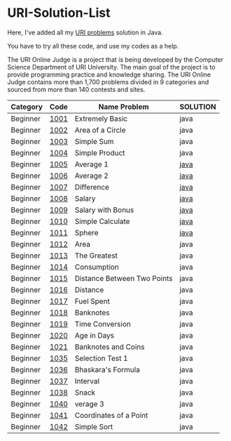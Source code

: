 # URI-Solution-List
Here, I've added all my [URI problems](https://www.urionlinejudge.com.br/judge/en/categories) solution in Java.

You have to try all these code, and use my codes as a help.

The URI Online Judge is a project that is being developed by the Computer Science Department of URI University. The main goal of the project is to provide programming practice and knowledge sharing. The URI Online Judge contains more than 1,700 problems divided in 9 categories and sourced from more than 140 contests and sites.

|    Category   |       Code     |    Name Problem     |   SOLUTION   |
| ------------- | -------------- | -----------------   |--------------|
|    Beginner   | [1001](https://www.urionlinejudge.com.br/judge/en/problems/view/1001)   | Extremely Basic       |   java[](https://github.com/diogoduartec/Competitive-Programming/blob/master/Online_Judge-Solutions/URI/beginner/Beginner_1001.java)     |
|    Beginner   | [1002](https://www.urionlinejudge.com.br/judge/en/problems/view/1002)   | Area of a Circle      |   java[](https://github.com/diogoduartec/Competitive-Programming/blob/master/Online_Judge-Solutions/URI/beginner/Beginner_1002.java)     |
|    Beginner   | [1003](https://www.urionlinejudge.com.br/judge/en/problems/view/1003)   | Simple Sum            |   java[](https://github.com/diogoduartec/Competitive-Programming/blob/master/Online_Judge-Solutions/URI/beginner/Beginner_1003.java)     |
|    Beginner   | [1004](https://www.urionlinejudge.com.br/judge/en/problems/view/1004)   | Simple Product        |   java[](https://github.com/diogoduartec/Competitive-Programming/blob/master/Online_Judge-Solutions/URI/beginner/Beginner_1004.java)     |
|    Beginner   | [1005](https://www.urionlinejudge.com.br/judge/en/problems/view/1005)   | Average 1             |   [java](https://github.com/diogoduartec/Competitive-Programming/blob/master/Online_Judge-Solutions/URI/beginner/Beginner_1005.java)    |
|    Beginner   | [1006](https://www.urionlinejudge.com.br/judge/en/problems/view/1006)   | Average 2             |   [java](https://github.com/diogoduartec/Competitive-Programming/blob/master/Online_Judge-Solutions/URI/beginner/Beginner_1006.java)     |
|    Beginner   | [1007](https://www.urionlinejudge.com.br/judge/en/problems/view/1007)   | Difference            |   [java](https://github.com/diogoduartec/Competitive-Programming/blob/master/Online_Judge-Solutions/URI/beginner/Beginner_1007.java)     |
|    Beginner   | [1008](https://www.urionlinejudge.com.br/judge/en/problems/view/1008)   | Salary                |   [java](https://github.com/diogoduartec/Competitive-Programming/blob/master/Online_Judge-Solutions/URI/beginner/Beginner_1008.java)     |
|    Beginner   | [1009](https://www.urionlinejudge.com.br/judge/en/problems/view/1009)   | Salary with Bonus     |   [java](https://github.com/diogoduartec/Competitive-Programming/blob/master/Online_Judge-Solutions/URI/beginner/Beginner_1009.java)     |
|    Beginner   | [1010](https://www.urionlinejudge.com.br/judge/en/problems/view/1010)   | Simple Calculate      |   [java](https://github.com/diogoduartec/Competitive-Programming/blob/master/Online_Judge-Solutions/URI/beginner/Beginner_1010.java)     |
|    Beginner   | [1011](https://www.urionlinejudge.com.br/judge/en/problems/view/1011)   | Sphere                |   [java](https://github.com/diogoduartec/Competitive-Programming/blob/master/Online_Judge-Solutions/URI/beginner/Beginner_1011.java)     |
|    Beginner   | [1012](https://www.urionlinejudge.com.br/judge/en/problems/view/1012)   | Area                  |   java[](https://github.com/diogoduartec/Competitive-Programming/blob/master/Online_Judge-Solutions/URI/beginner/Beginner_1012.java)     |
|    Beginner   | [1013](https://www.urionlinejudge.com.br/judge/en/problems/view/1013)   | The Greatest          |   java[](https://github.com/diogoduartec/Competitive-Programming/blob/master/Online_Judge-Solutions/URI/beginner/Beginner_1013.java)     |
|    Beginner   | [1014](https://www.urionlinejudge.com.br/judge/en/problems/view/1014)   | Consumption           |   java[](https://github.com/diogoduartec/Competitive-Programming/blob/master/Online_Judge-Solutions/URI/beginner/Beginner_1014.java)     |
|    Beginner   | [1015](https://www.urionlinejudge.com.br/judge/en/problems/view/1015)   | Distance Between Two Points|   java[](https://github.com/diogoduartec/Competitive-Programming/blob/master/Online_Judge-Solutions/URI/beginner/Beginner_1015.java)     |
|    Beginner   | [1016](https://www.urionlinejudge.com.br/judge/en/problems/view/1016)   | Distance              |   java[](https://github.com/diogoduartec/Competitive-Programming/blob/master/Online_Judge-Solutions/URI/beginner/Beginner_1016.java)     |
|    Beginner   | [1017](https://www.urionlinejudge.com.br/judge/en/problems/view/1017)   | Fuel Spent            |   java[](https://github.com/diogoduartec/Competitive-Programming/blob/master/Online_Judge-Solutions/URI/beginner/Beginner_1017.java)     |
|    Beginner   | [1018](https://www.urionlinejudge.com.br/judge/en/problems/view/1018)   | Banknotes             |   java[](https://github.com/diogoduartec/Competitive-Programming/blob/master/Online_Judge-Solutions/URI/beginner/Beginner_1018.java)     |
|    Beginner   | [1019](https://www.urionlinejudge.com.br/judge/en/problems/view/1019)   | Time Conversion       |   java[](https://github.com/diogoduartec/Competitive-Programming/blob/master/Online_Judge-Solutions/URI/beginner/Beginner_1019.java)     |
|    Beginner   | [1020](https://www.urionlinejudge.com.br/judge/en/problems/view/1020)   | Age in Days           |   java[](https://github.com/diogoduartec/Competitive-Programming/blob/master/Online_Judge-Solutions/URI/beginner/Beginner_1020.java)     |
|    Beginner   | [1021](https://www.urionlinejudge.com.br/judge/en/problems/view/1021)   | Banknotes and Coins   |   java[](https://github.com/diogoduartec/Competitive-Programming/blob/master/Online_Judge-Solutions/URI/beginner/Beginner_1021.java)     |
|    Beginner   | [1035](https://www.urionlinejudge.com.br/judge/en/problems/view/1035)   | Selection Test 1      |   java[](https://github.com/diogoduartec/Competitive-Programming/blob/master/Online_Judge-Solutions/URI/beginner/Beginner_1035.java)     |
|    Beginner   | [1036](https://www.urionlinejudge.com.br/judge/en/problems/view/1036)   | Bhaskara's Formula    |   java[](https://github.com/diogoduartec/Competitive-Programming/blob/master/Online_Judge-Solutions/URI/beginner/Beginner_1036.java)     |
|    Beginner   | [1037](https://www.urionlinejudge.com.br/judge/en/problems/view/1037)   | Interval              |   java[](https://github.com/diogoduartec/Competitive-Programming/blob/master/Online_Judge-Solutions/URI/beginner/Beginner_1037.java)     |
|    Beginner   | [1038](https://www.urionlinejudge.com.br/judge/en/problems/view/1038)   | Snack                 |   java[](https://github.com/diogoduartec/Competitive-Programming/blob/master/Online_Judge-Solutions/URI/beginner/Beginner_1038.java)     |
|    Beginner   | [1040](https://www.urionlinejudge.com.br/judge/en/problems/view/1040)   | verage 3              |   java[](https://github.com/diogoduartec/Competitive-Programming/blob/master/Online_Judge-Solutions/URI/beginner/Beginner_1040.java)     |
|    Beginner   | [1041](https://www.urionlinejudge.com.br/judge/en/problems/view/1041)   | Coordinates of a Point|   java[](https://github.com/diogoduartec/Competitive-Programming/blob/master/Online_Judge-Solutions/URI/beginner/Beginner_1041.java)     |
|    Beginner   | [1042](https://www.urionlinejudge.com.br/judge/en/problems/view/1042)   | Simple Sort           |   java[](https://github.com/diogoduartec/Competitive-Programming/blob/master/Online_Judge-Solutions/URI/beginner/Beginner_1042.java)     |